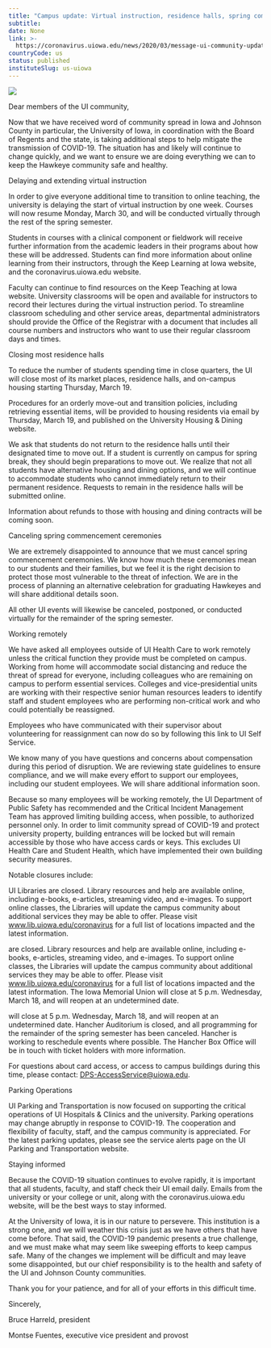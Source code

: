 ```yaml
---
title: "Campus update: Virtual instruction, residence halls, spring commencement, remote work, and more"
subtitle: 
date: None
link: >-
  https://coronavirus.uiowa.edu/news/2020/03/message-ui-community-updates-virtual-instruction-facility-closures-commencement
countryCode: us
status: published
instituteSlug: us-uiowa
---
```

![](https://coronavirus.uiowa.edu/profiles/custom/sitenow/assets/favicon.ico)

Dear members of the UI community,

Now that we have received word of community spread in Iowa and Johnson County in particular, the University of Iowa, in coordination with the Board of Regents and the state, is taking additional steps to help mitigate the transmission of COVID-19. The situation has and likely will continue to change quickly, and we want to ensure we are doing everything we can to keep the Hawkeye community safe and healthy.

Delaying and extending virtual instruction

In order to give everyone additional time to transition to online teaching, the university is delaying the start of virtual instruction by one week. Courses will now resume Monday, March 30, and will be conducted virtually through the rest of the spring semester.

Students in courses with a clinical component or fieldwork will receive further information from the academic leaders in their programs about how these will be addressed. Students can find more information about online learning from their instructors, through the Keep Learning at Iowa website, and the coronavirus.uiowa.edu website.

Faculty can continue to find resources on the Keep Teaching at Iowa website. University classrooms will be open and available for instructors to record their lectures during the virtual instruction period. To streamline classroom scheduling and other service areas, departmental administrators should provide the Office of the Registrar with a document that includes all course numbers and instructors who want to use their regular classroom days and times.

Closing most residence halls

To reduce the number of students spending time in close quarters, the UI will close most of its market places, residence halls, and on-campus housing starting Thursday, March 19.

Procedures for an orderly move-out and transition policies, including retrieving essential items, will be provided to housing residents via email by Thursday, March 19, and published on the University Housing & Dining website.

We ask that students do not return to the residence halls until their designated time to move out. If a student is currently on campus for spring break, they should begin preparations to move out. We realize that not all students have alternative housing and dining options, and we will continue to accommodate students who cannot immediately return to their permanent residence. Requests to remain in the residence halls will be submitted online.

Information about refunds to those with housing and dining contracts will be coming soon.

Canceling spring commencement ceremonies

We are extremely disappointed to announce that we must cancel spring commencement ceremonies. We know how much these ceremonies mean to our students and their families, but we feel it is the right decision to protect those most vulnerable to the threat of infection. We are in the process of planning an alternative celebration for graduating Hawkeyes and will share additional details soon.

All other UI events will likewise be canceled, postponed, or conducted virtually for the remainder of the spring semester.

Working remotely

We have asked all employees outside of UI Health Care to work remotely unless the critical function they provide must be completed on campus. Working from home will accommodate social distancing and reduce the threat of spread for everyone, including colleagues who are remaining on campus to perform essential services. Colleges and vice-presidential units are working with their respective senior human resources leaders to identify staff and student employees who are performing non-critical work and who could potentially be reassigned.

Employees who have communicated with their supervisor about volunteering for reassignment can now do so by following this link to UI Self Service.

We know many of you have questions and concerns about compensation during this period of disruption. We are reviewing state guidelines to ensure compliance, and we will make every effort to support our employees, including our student employees. We will share additional information soon.

Because so many employees will be working remotely, the UI Department of Public Safety has recommended and the Critical Incident Management Team has approved limiting building access, when possible, to authorized personnel only. In order to limit community spread of COVID-19 and protect university property, building entrances will be locked but will remain accessible by those who have access cards or keys. This excludes UI Health Care and Student Health, which have implemented their own building security measures.

Notable closures include:

UI Libraries are closed. Library resources and help are available online, including e-books, e-articles, streaming video, and e-images. To support online classes, the Libraries will update the campus community about additional services they may be able to offer. Please visit www.lib.uiowa.edu/coronavirus for a full list of locations impacted and the latest information.

are closed. Library resources and help are available online, including e-books, e-articles, streaming video, and e-images. To support online classes, the Libraries will update the campus community about additional services they may be able to offer. Please visit www.lib.uiowa.edu/coronavirus for a full list of locations impacted and the latest information. The Iowa Memorial Union will close at 5 p.m. Wednesday, March 18, and will reopen at an undetermined date.

will close at 5 p.m. Wednesday, March 18, and will reopen at an undetermined date. Hancher Auditorium is closed, and all programming for the remainder of the spring semester has been canceled. Hancher is working to reschedule events where possible. The Hancher Box Office will be in touch with ticket holders with more information.

For questions about card access, or access to campus buildings during this time, please contact: DPS-AccessService@uiowa.edu.

Parking Operations

UI Parking and Transportation is now focused on supporting the critical operations of UI Hospitals & Clinics and the university. Parking operations may change abruptly in response to COVID-19. The cooperation and flexibility of faculty, staff, and the campus community is appreciated. For the latest parking updates, please see the service alerts page on the UI Parking and Transportation website.

Staying informed

Because the COVID-19 situation continues to evolve rapidly, it is important that all students, faculty, and staff check their UI email daily. Emails from the university or your college or unit, along with the coronavirus.uiowa.edu website, will be the best ways to stay informed.

At the University of Iowa, it is in our nature to persevere. This institution is a strong one, and we will weather this crisis just as we have others that have come before. That said, the COVID-19 pandemic presents a true challenge, and we must make what may seem like sweeping efforts to keep campus safe. Many of the changes we implement will be difficult and may leave some disappointed, but our chief responsibility is to the health and safety of the UI and Johnson County communities.

Thank you for your patience, and for all of your efforts in this difficult time.

Sincerely,

Bruce Harreld, president

Montse Fuentes, executive vice president and provost